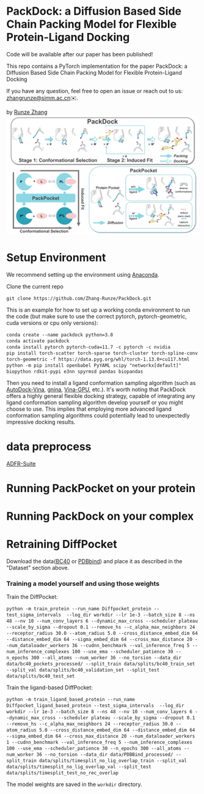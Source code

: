 # PackDock: a Diffusion Based Side Chain Packing Model for Flexible Protein-Ligand Docking 

Code will be available after our paper has been published!

This repo contains a PyTorch implementation for the paper  PackDock: a Diffusion Based Side Chain Packing Model for Flexible Protein-Ligand Docking 

If you have any question, feel free to open an issue or reach out to us: [zhangrunze@simm.ac.cn](zhangrunze@simm.ac.cn)✉️.

by [Runze Zhang](https://github.com/Zhang-Runze)
![](https://github.com/Zhang-Runze/PackDock/blob/main/figs/Method%20Overview.jpg)


# Setup Environment

We recommend setting up the environment using [Anaconda](https://docs.anaconda.com/free/anaconda/install/index.html).

Clone the current repo

    git clone https://github.com/Zhang-Runze/PackDock.git
    
This is an example for how to set up a working conda environment to run the code (but make sure to use the correct pytorch, pytorch-geometric, cuda versions or cpu only versions):

    conda create --name packdock python=3.8
    conda activate packdock
    conda install pytorch pytorch-cuda=11.7 -c pytorch -c nvidia
    pip install torch-scatter torch-sparse torch-cluster torch-spline-conv torch-geometric -f https://data.pyg.org/whl/torch-1.13.0+cu117.html
    python -m pip install openbabel PyYAML scipy "networkx[default]" biopython rdkit-pypi e3nn spyrmsd pandas biopandas
    
Then you need to install a ligand conformation sampling algorithm (such as [AutoDock-Vina](https://github.com/ccsb-scripps/AutoDock-Vina), [gnina](https://github.com/gnina/gnina), [Vina-GPU](https://github.com/DeltaGroupNJUPT/Vina-GPU-2.0), etc.).
It's worth noting that PackDock offers a highly general flexible docking strategy, capable of integrating any ligand conformation sampling algorithm develop yourself or you might choose to use. This implies that employing more  advanced ligand conformation sampling algorithms could potentially lead to unexpectedly impressive docking results.


# data preprocess

[ADFR-Suite](https://ccsb.scripps.edu/adfr/downloads/)

# Running PackPocket on your protein

# Running PackDock on your complex

# Retraining DiffPocket
Download the data([BC40](https://zenodo.org/) or [PDBbind](https://zenodo.org/records/6408497)) and place it as described in the "Dataset" section above.

### Training a model yourself and using those weights
Train the DiffPocket:

    python -m train_protein --run_name Diffpocket_protein --test_sigma_intervals  --log_dir workdir --lr 1e-3 --batch_size 8 --ns 48 --nv 10 --num_conv_layers 6 --dynamic_max_cross --scheduler plateau --scale_by_sigma --dropout 0.1 --remove_hs --c_alpha_max_neighbors 24 --receptor_radius 30.0 --atom_radius 5.0 --cross_distance_embed_dim 64 --distance_embed_dim 64 --sigma_embed_dim 64 --cross_max_distance 20 --num_dataloader_workers 36 --cudnn_benchmark --val_inference_freq 5 --num_inference_complexes 100 --use_ema --scheduler_patience 30 --n_epochs 300 --all_atoms --num_worker 36 --no_torsion --data_dir data/bc40_pockets_processed/ --split_train data/splits/bc40_train_set --split_val data/splits/bc40_validation_set --split_test data/splits/bc40_test_set 

Train the ligand-based DiffPocket:

    python -m train_ligand_based_protein --run_name Diffpocket_ligand_based_protein --test_sigma_intervals  --log_dir workdir --lr 1e-3 --batch_size 8 --ns 48 --nv 10 --num_conv_layers 6 --dynamic_max_cross --scheduler plateau --scale_by_sigma --dropout 0.1 --remove_hs --c_alpha_max_neighbors 24 --receptor_radius 30.0 --atom_radius 5.0 --cross_distance_embed_dim 64 --distance_embed_dim 64 --sigma_embed_dim 64 --cross_max_distance 20 --num_dataloader_workers 1 --cudnn_benchmark --val_inference_freq 5 --num_inference_complexes 100 --use_ema --scheduler_patience 30 --n_epochs 300 --all_atoms --num_worker 36 --no_torsion --data_dir data/PDBBind_processed/ --split_train data/splits/timesplit_no_lig_overlap_train --split_val data/splits/timesplit_no_lig_overlap_val --split_test data/splits/timesplit_test_no_rec_overlap

The model weights are saved in the `workdir` directory.

